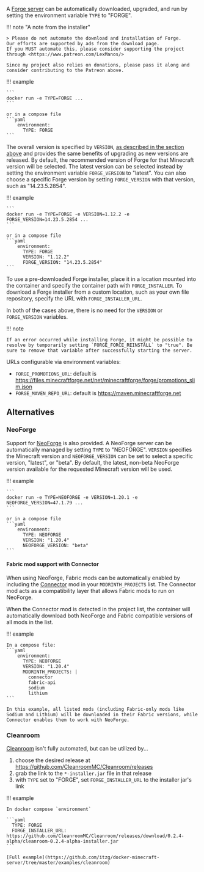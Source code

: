 A [Forge server](http://www.minecraftforge.net/) can be automatically downloaded, upgraded, and run by setting the environment variable `TYPE` to "FORGE".

!!! note "A note from the installer"

    > Please do not automate the download and installation of Forge.
    Our efforts are supported by ads from the download page.
    If you MUST automate this, please consider supporting the project through <https://www.patreon.com/LexManos/>

    Since my project also relies on donations, please pass it along and consider contributing to the Patreon above.

!!! example

    ```
    docker run -e TYPE=FORGE ...
    ```
    
    or in a compose file
    ```yaml
        environment:
          TYPE: FORGE
    ```

The overall version is specified by `VERSION`, [as described in the section above](../../versions/minecraft.md) and provides the same benefits of upgrading as new versions are released. By default, the recommended version of Forge for that Minecraft version will be selected. The latest version can be selected instead by setting the environment variable `FORGE_VERSION` to "latest". You can also choose a specific Forge version by setting `FORGE_VERSION` with that version, such as "14.23.5.2854".


!!! example

    ```
    docker run -e TYPE=FORGE -e VERSION=1.12.2 -e FORGE_VERSION=14.23.5.2854 ...
    ```
    
    or in a compose file
    ```yaml
        environment:
          TYPE: FORGE
          VERSION: "1.12.2"
          FORGE_VERSION: "14.23.5.2854"
    ```

To use a pre-downloaded Forge installer, place it in a location mounted into the container and specify the container path with `FORGE_INSTALLER`. To download a Forge installer from a custom location, such as your own file repository, specify the URL with `FORGE_INSTALLER_URL`.

In both of the cases above, there is no need for the `VERSION` or `FORGE_VERSION` variables.

!!! note

    If an error occurred while installing Forge, it might be possible to resolve by temporarily setting `FORGE_FORCE_REINSTALL` to "true". Be sure to remove that variable after successfully starting the server.

URLs configurable via environment variables:

- `FORGE_PROMOTIONS_URL`: default is https://files.minecraftforge.net/net/minecraftforge/forge/promotions_slim.json
- `FORGE_MAVEN_REPO_URL`: default is https://maven.minecraftforge.net

## Alternatives

### NeoForge

Support for [NeoForge](https://neoforged.net/) is also provided. A NeoForge server can be automatically managed by setting `TYPE` to "NEOFORGE". `VERSION` specifies the Minecraft version and `NEOFORGE_VERSION` can be set to select a specific version, "latest", or "beta". By default, the latest, non-beta NeoForge version available for the requested Minecraft version will be used.

!!! example

    ```
    docker run -e TYPE=NEOFORGE -e VERSION=1.20.1 -e NEOFORGE_VERSION=47.1.79 ...
    ```
    
    or in a compose file
    ```yaml
        environment:
          TYPE: NEOFORGE
          VERSION: "1.20.4"
          NEOFORGE_VERSION: "beta"
    ```

#### Fabric mod support with Connector

When using NeoForge, Fabric mods can be automatically enabled by including the [Connector](https://modrinth.com/mod/connector) mod in your `MODRINTH_PROJECTS` list. The Connector mod acts as a compatibility layer that allows Fabric mods to run on NeoForge.

When the Connector mod is detected in the project list, the container will automatically download both NeoForge and Fabric compatible versions of all mods in the list.

!!! example

    In a compose file:
    ```yaml
        environment:
          TYPE: NEOFORGE
          VERSION: "1.20.4"
          MODRINTH_PROJECTS: |
            connector
            fabric-api
            sodium
            lithium
    ```
    
    In this example, all listed mods (including Fabric-only mods like Sodium and Lithium) will be downloaded in their Fabric versions, while Connector enables them to work with NeoForge.

### Cleanroom

[Cleanroom](https://github.com/CleanroomMC/Cleanroom) isn't fully automated, but can be utilized by...

1. choose the desired release at https://github.com/CleanroomMC/Cleanroom/releases
2. grab the link to the `*-installer.jar` file in that release
3. with `TYPE` set to "FORGE", set `FORGE_INSTALLER_URL` to the installer jar's link

!!! example

    In docker compose `environment`
    
    ```yaml
      TYPE: FORGE
      FORGE_INSTALLER_URL: https://github.com/CleanroomMC/Cleanroom/releases/download/0.2.4-alpha/cleanroom-0.2.4-alpha-installer.jar
    ```
    
    [Full example](https://github.com/itzg/docker-minecraft-server/tree/master/examples/cleanroom)